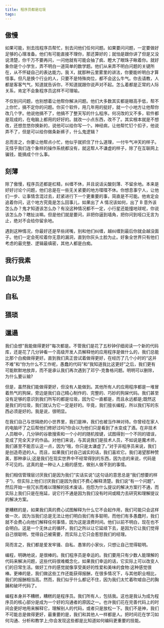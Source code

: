 ```yaml
---
title: 程序员都是垃圾
tags:
---
```


## 傲慢

如果可能，别去找程序员帮忙，别去问他们任何问题。如果要问问题，一定要做好足够的心理准备。他们有可能直接不理你，那还算好的；就怕是跟你讲了但是又没说清楚，你千万不要再问，一问他就有可能会抽了疯、瞪大了眼珠子瞅着你。就好象你是个小学生，弄不明白一道简单的数学题。他们从来弄不明白问题的关键所在，从不怀疑自己的表达能力。我 X，就那种云里雾里的讲法，你要能听明白才算怪事。但凡是换个行业的人，只要不是特殊岗位，都不会这么牛气。你去请教，人都是客客气气，知道就告诉你，不知道就跟你说声对不起。怎么着都是正常的人际关系，肯定不会象程序员这样不可理喻。

不仅别问问题，也别想着让他帮你解决问题。他们大多数其实都是眼高手低，帮不上你忙，搞不定你的问题。你买个软件，用几年用的挺好，就一个小地方让他帮你改几个字。他说他搞不了，他搞不了整天写的什么程序。何况改的又不多，软件都是现成的，在电脑上都用的好好的。就改一小点东西，改不了。其实根本就是不想改，还想忽悠你换新的，说他可以给你写一个。神经病，让他帮忙钉个扣子，他说弄不了，但是可以给你做条新裤子，什么鬼逻辑？

总而言之，你要让他帮点小忙，他似乎就抓住了什么道理，一付牛气冲天的样子。无怪乎我们连个象样的操作系统都没有，就这帮人不谦虚的样子，除了在互联网上骗钱，能搞成个什么事。

## 刻薄

除了傲慢，程序员还都是杠精，纠缠不休，并且说话尖酸刻薄、不留余地。本来是好好讨论个问题，他们总是在一些无关紧要的地方喋喋不休。你想息事宁人，让他们一步、让事情含混过去，赶紧进行下一个更重要的事，简直是不可能。他肯定会追着你问，这个地方究竟是怎么回事儿，如果出了 A 情况该如何，出了 B 意外该怎么办？鬼才知道该怎么办？有没这种情况都不一定，小行星还能撞地球呢，你说该怎么办？瞎扯淡嘛。但是他们就是要问，非把你逼到墙角，把你问到哑口无言为止，绝对不会给你留余地。

遇到这种情况，你最好还是早些闭嘴，别和他们纠缠，越纠缠到最后你就会越没面子。他们一定会死咬着你无意的漏洞，直到你灰头土脸为止。好象全世界只有他们考虑的最完整、逻辑最缜密，其他人都是白痴。

## 我行我素

## 自以为是

## 自私

## 猥琐

## 邋遢

我们会想"我能做得更好"每次都是。不管我们是花了五秒钟仔细阅读一个新的代码库，还是花了几分钟看一个高级开发人员解释他的应用程序是做什么的，我们总能比那个白痴做得更好。直到我们真正尝试着做得更好，在经历了几个小时的“这并不难”和“你为什么不工作呢，愚蠢的代码”和“我知道我比这更好”之后，我们更有可能默默地放弃，而不是承认我们再次遇到了邓宁-克鲁格问题。明明可以删除，为什么要认输?

但是，虽然我们能做得更好，但没有人能做到。其他所有人的应用程序都是一堆冒着热气的狗屎，旁边是我们自己精心制作的、完整的、巧妙的狗屎代码。我们甚至没有足够的意识到我们所写的都是垃圾，因为它一直都是，而且永远都是;既然这是我们的垃圾，我们就认为它一定是好的。毕竟，我们擅长编程，所以我们写的东西必须是好的。我是说，很明显。

在我们自己与世隔绝的小世界里，我们是神，我们也被当作神对待。你曾经在家人的电脑坏了之后帮他们修好过吗?你会以为他们只是看到了水变成了酒。在非技术人员眼中，几分钟的谷歌搜索和一个小时的随机按键，试图得到一个不同的错误，变成了完全天才的作品。对他们来说，与其说我们是技术人员，不如说是魔术师，我们甚至不能否认这一点，因为“哦，你只是太谦虚了。”对于非程序员来说，我们是创造奇迹的人。而且，如果我们对自己诚实的话，我们喜欢它。我们渴望那种赞美，那种承认;这是我们在现实世界中不经常得到的东西，因为总的来说，代码是不可见的。这真的是一种让人上瘾的感觉，做别人做不到的事情。

我们相信管理层讨厌我们是因为我们“实话实说”(这句话的意思总是“我们想要的样子”)，但实际上他们讨厌我们是因为我们不费心解释清楚。我们说“有一个问题”，然后开始一些冗长而难以理解的技术废话，抱怨为什么提议的解决方案行不通，而实际上我们只是在拖延，说它行不通是因为我们没有时间或精力去研究和理解提议的解决方案。

更糟糕的是，如果我们真的费心试图解释为什么它不会起作用，我们可能只会这样做一次，因为当我们总是无法让他们明白我们有多聪明，而他们有多愚蠢时，我们就不会费心向他们解释任何事情，因为这是浪费时间。他们以前不明白，现在也不会明白。这是一个无休止的循环，我们之所以让它延续下去，是因为它让我们觉得自己很聪明，觉得自己被需要，而实际上它只会惹怒我们的经理。

简而言之，我们都是爱发牢骚、自私、愚笨的小家伙，只想让自己觉得聪明。

编程，明确地说，是很棒的。我们程序员是幸运的。我们要用只有少数人能理解的代码来解决问题，这些代码很难概念化，如果我们幸运的话，它实际上可以改变人们的日常生活。做好工作的感觉就像享受美好的性爱和美味的食物:这种感觉很棒。更棒的是，我们做这些工作还能获得报酬，在很多情况下，与其他职业相比，我们的报酬相当高。然而，我们似乎什么都记不住，因为我们太忙着吹嘘自己的胸脯和破坏代码了。

编程本身并不糟糕，糟糕的是程序员。我们所有人，包括我。这也是我认为成为程序员的核心部分是成为一个好的沟通者的原因之一。也许我们花在完善代码上的时间会更好地用来解释它，理解别人的代码，或者只是放松一下。我们不是神，我们不可能总是做得更好，最重要的是，我们和其他人一样都是人。把时间花在学习如何沟通、分析和教学上;你会发现这些都是比知道如何编码更重要的技能。
